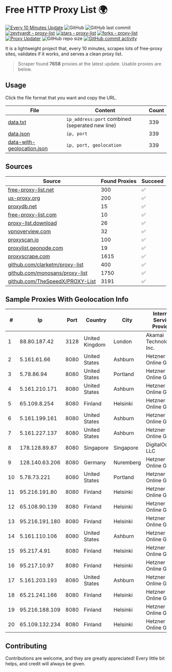 
# Free HTTP Proxy List 🌍

[![Every 10 Minutes Update](https://github.com/mertguvencli/http-proxy-list/actions/workflows/main.yml/badge.svg?branch=main)](https://github.com/mertguvencli/http-proxy-list/actions/workflows/main.yml)
![GitHub](https://img.shields.io/github/license/mertguvencli/http-proxy-list)
![GitHub last commit](https://img.shields.io/github/last-commit/mertguvencli/http-proxy-list)
[![zevtyardt - proxy-list](https://img.shields.io/static/v1?label=zevtyardt&message=proxy-list&color=blue&logo=github)](https://github.com/zevtyardt/proxy-list "Go to GitHub repo")
[![stars - proxy-list](https://img.shields.io/github/stars/zevtyardt/proxy-list?style=social)](https://github.com/zevtyardt/proxy-list)
[![forks - proxy-list](https://img.shields.io/github/forks/zevtyardt/proxy-list?style=social)](https://github.com/zevtyardt/proxy-list)
[![Proxy Updater](https://github.com/zevtyardt/proxy-list/workflows/Proxy%20Updater/badge.svg)](https://github.com/zevtyardt/proxy-list/actions?query=workflow:"Proxy+Updater")
![GitHub repo size](https://img.shields.io/github/repo-size/zevtyardt/proxy-list)
[![GitHub commit activity](https://img.shields.io/github/commit-activity/m/zevtyardt/proxy-list?logo=commits)](https://github.com/zevtyardt/proxy-list/commits/main)

It is a lightweight project that, every 10 minutes, scrapes lots of free-proxy sites, validates if it works, and serves a clean proxy list.

> Scraper found **7658** proxies at the latest update. Usable proxies are below.

## Usage

Click the file format that you want and copy the URL.

|File|Content|Count|
|----|-------|-----|
|[data.txt](https://raw.githubusercontent.com/mertguvencli/http-proxy-list/main/proxy-list/data.txt)|`ip_address:port` combined (seperated new line)|339|
|[data.json](https://raw.githubusercontent.com/mertguvencli/http-proxy-list/main/proxy-list/data.json)|`ip, port`|339|
|[data-with-geolocation.json](https://raw.githubusercontent.com/mertguvencli/http-proxy-list/main/proxy-list/data-with-geolocation.json)|`ip, port, geolocation`|339|

## Sources

|Source|Found Proxies|Succeed|
|------|-------------|-------|
|[free-proxy-list.net](https://free-proxy-list.net)|300|✅|
|[us-proxy.org](https://www.us-proxy.org)|200|✅|
|[proxydb.net](http://proxydb.net)|15|✅|
|[free-proxy-list.com](https://free-proxy-list.com/?page=&port=&type%5B%5D=http&type%5B%5D=https&up_time=0&search=Search)|10|✅|
|[proxy-list.download](https://www.proxy-list.download/HTTP)|26|✅|
|[vpnoverview.com](https://vpnoverview.com/privacy/anonymous-browsing/free-proxy-servers)|32|✅|
|[proxyscan.io](https://www.proxyscan.io)|100|✅|
|[proxylist.geonode.com](https://proxylist.geonode.com/api/proxy-list?limit=300&page=1&sort_by=lastChecked&sort_type=desc&protocols=http,https)|19|✅|
|[proxyscrape.com](https://api.proxyscrape.com/v2/?request=displayproxies&protocol=http&timeout=10000&country=all&ssl=all&anonymity=all)|1615|✅|
|[github.com/clarketm/proxy-list](https://raw.githubusercontent.com/clarketm/proxy-list/master/proxy-list-raw.txt)|400|✅|
|[github.com/monosans/proxy-list](https://raw.githubusercontent.com/monosans/proxy-list/main/proxies/http.txt)|1750|✅|
|[github.com/TheSpeedX/PROXY-List](https://raw.githubusercontent.com/TheSpeedX/PROXY-List/master/http.txt)|3191|✅|


## Sample Proxies With Geolocation Info

|#|Ip|Port|Country|City|Internet Service Provider|
|-|--|----|-------|----|-------------------------|
|1|88.80.187.42|3128|United Kingdom|London|Akamai Technologies, Inc.|
|2|5.161.61.66|8080|United States|Ashburn|Hetzner Online GmbH|
|3|5.78.86.94|8080|United States|Portland|Hetzner Online GmbH|
|4|5.161.210.171|8080|United States|Ashburn|Hetzner Online GmbH|
|5|65.109.8.254|8080|Finland|Helsinki|Hetzner Online GmbH|
|6|5.161.199.161|8080|United States|Ashburn|Hetzner Online GmbH|
|7|5.161.227.137|8080|United States|Ashburn|Hetzner Online GmbH|
|8|178.128.89.87|8080|Singapore|Singapore|DigitalOcean, LLC|
|9|128.140.63.206|8080|Germany|Nuremberg|Hetzner Online GmbH|
|10|5.78.73.221|8080|United States|Portland|Hetzner Online GmbH|
|11|95.216.191.80|8080|Finland|Helsinki|Hetzner Online GmbH|
|12|65.108.90.139|8080|Finland|Helsinki|Hetzner Online GmbH|
|13|95.216.191.180|8080|Finland|Helsinki|Hetzner Online GmbH|
|14|5.161.110.106|8080|United States|Ashburn|Hetzner Online GmbH|
|15|95.217.4.91|8080|Finland|Helsinki|Hetzner Online GmbH|
|16|95.217.10.97|8080|Finland|Helsinki|Hetzner Online GmbH|
|17|5.161.203.193|8080|United States|Ashburn|Hetzner Online GmbH|
|18|65.21.241.166|8080|Finland|Helsinki|Hetzner Online GmbH|
|19|95.216.188.109|8080|Finland|Helsinki|Hetzner Online GmbH|
|20|65.109.132.234|8080|Finland|Helsinki|Hetzner Online GmbH|



## Contributing

Contributions are welcome, and they are greatly appreciated! Every
little bit helps, and credit will always be given.

